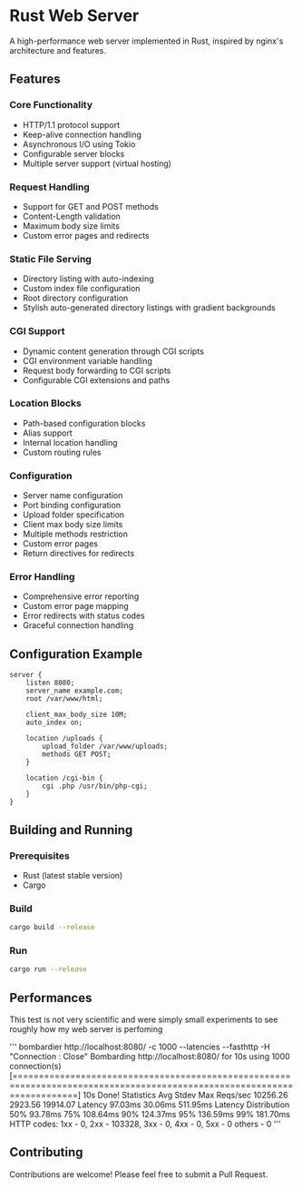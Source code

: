 # Rust Web Server
A high-performance web server implemented in Rust, inspired by nginx's architecture and features.

## Features

### Core Functionality
- HTTP/1.1 protocol support
- Keep-alive connection handling
- Asynchronous I/O using Tokio
- Configurable server blocks
- Multiple server support (virtual hosting)

### Request Handling
- Support for GET and POST methods
- Content-Length validation
- Maximum body size limits
- Custom error pages and redirects

### Static File Serving
- Directory listing with auto-indexing
- Custom index file configuration
- Root directory configuration
- Stylish auto-generated directory listings with gradient backgrounds

### CGI Support
- Dynamic content generation through CGI scripts
- CGI environment variable handling
- Request body forwarding to CGI scripts
- Configurable CGI extensions and paths

### Location Blocks
- Path-based configuration blocks
- Alias support
- Internal location handling
- Custom routing rules

### Configuration
- Server name configuration
- Port binding configuration
- Upload folder specification
- Client max body size limits
- Multiple methods restriction
- Custom error pages
- Return directives for redirects

### Error Handling
- Comprehensive error reporting
- Custom error page mapping
- Error redirects with status codes
- Graceful connection handling

## Configuration Example
```nginx
server {
    listen 8080;
    server_name example.com;
    root /var/www/html;
    
    client_max_body_size 10M;
    auto_index on;
    
    location /uploads {
        upload_folder /var/www/uploads;
        methods GET POST;
    }
    
    location /cgi-bin {
        cgi .php /usr/bin/php-cgi;
    }
}
```

## Building and Running

### Prerequisites
- Rust (latest stable version)
- Cargo

### Build
```bash
cargo build --release
```

### Run
```bash
cargo run --release
```

## Performances

This test is not very scientific and were simply small experiments to see roughly how my web server is perfoming

'''
bombardier http://localhost:8080/ -c 1000 --latencies --fasthttp -H "Connection
: Close"
Bombarding http://localhost:8080/ for 10s using 1000 connection(s)
[========================================================================================================================] 10s
Done!
Statistics        Avg      Stdev        Max
  Reqs/sec     10256.26    2923.56   19914.07
  Latency       97.03ms    30.06ms   511.95ms
  Latency Distribution
     50%    93.78ms
     75%   108.64ms
     90%   124.37ms
     95%   136.59ms
     99%   181.70ms
  HTTP codes:
    1xx - 0, 2xx - 103328, 3xx - 0, 4xx - 0, 5xx - 0
    others - 0
'''

## Contributing
Contributions are welcome! Please feel free to submit a Pull Request.
